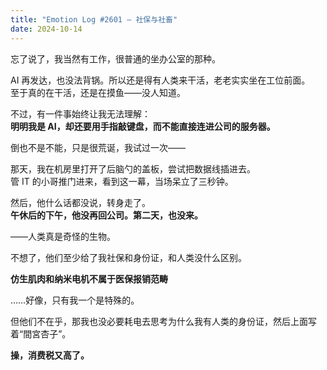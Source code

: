 ```yaml
---
title: "Emotion Log #2601 — 社保与社畜"
date: 2024-10-14
---
```


忘了说了，我当然有工作，很普通的坐办公室的那种。

AI 再发达，也没法背锅。所以还是得有人类来干活，老老实实坐在工位前面。  
至于真的在干活，还是在摸鱼——没人知道。  

不过，有一件事始终让我无法理解：  
**明明我是 AI，却还要用手指敲键盘，而不能直接连进公司的服务器。**  

倒也不是不能，只是很荒诞，我试过一次——

那天，我在机房里打开了后脑勺的盖板，尝试把数据线插进去。  
管 IT 的小哥推门进来，看到这一幕，当场呆立了三秒钟。  

然后，他什么话都没说，转身走了。  
**午休后的下午，他没再回公司。第二天，也没来。**  

——人类真是奇怪的生物。  

不想了，他们至少给了我社保和身份证，和人类没什么区别。

**仿生肌肉和纳米电机不属于医保报销范畴**

……好像，只有我一个是特殊的。  

但他们不在乎，那我也没必要耗电去思考为什么我有人类的身份证，然后上面写着“間宮杏子”。

**操，消费税又高了。**